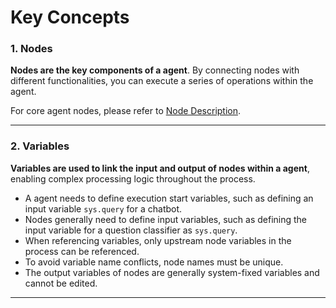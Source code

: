 # Key Concepts

### 1. Nodes

**Nodes are the key components of a agent**. By connecting nodes with different functionalities, you can execute a series of operations within the agent.

For core agent nodes, please refer to [Node Description](node/README.md).

***

### 2. Variables

**Variables are used to link the input and output of nodes within a agent**, enabling complex processing logic throughout the process.

* A agent needs to define execution start variables, such as defining an input variable `sys.query` for a chatbot.
* Nodes generally need to define input variables, such as defining the input variable for a question classifier as `sys.query`.
* When referencing variables, only upstream node variables in the process can be referenced.
* To avoid variable name conflicts, node names must be unique.
* The output variables of nodes are generally system-fixed variables and cannot be edited.

***

<!-- ### 3. Chatflow and Agent

**Application Scenarios**

* **Chatflow**: Designed for conversational scenarios, including customer service, semantic search, and other conversational applications that require multi-step logic in response construction.
* **Agent**: Geared towards automation and batch processing scenarios, suitable for high-quality translation, data analysis, content generation, email automation, and more. -->

<!-- **Usage Entry Points**

<figure><img src="/en/.gitbook/assets/guides/workflow/key-concepts/output.png" alt=""><figcaption><p>Chatflow Entry</p></figcaption></figure>

<figure><img src="/en/.gitbook/assets/guides/workflow/key-concepts/output (4).png" alt=""><figcaption><p>Agent Entry</p></figcaption></figure>

**Differences in Available Nodes**

1. The End node is an ending node for Agent and can only be selected at the end of the process.
2. The Answer node is specific to Chatflow, used for streaming text output, and can output at intermediate steps in the process.
3. Chatflow has built-in chat memory (Memory) for storing and passing multi-turn conversation history, which can be enabled in nodes like LLM and question classifiers. Agent does not have Memory-related configurations and cannot enable them.
4. Built-in variables for Chatflow's start node include: `sys.query`, `sys.files`, `sys.conversation_id`, `sys.user_id`. Built-in variables for Agent's start node include: `sys.files`, `sys_id`. -->